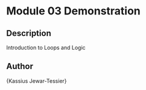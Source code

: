 # Module 03 Demonstration
 
## Description
Introduction to Loops and Logic
 
## Author
{Kassius Jewar-Tessier}
